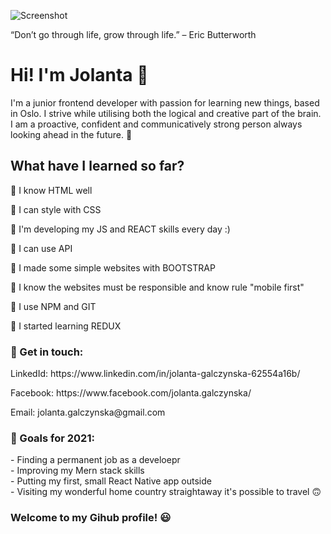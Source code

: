 
![Screenshot](https://user-images.githubusercontent.com/53143114/116747441-328fbc00-a9fe-11eb-8e73-8c21d3814e30.jpg)



“Don’t go through life, grow through life.” – Eric Butterworth


<h1>Hi! I'm Jolanta  &#128075;</h1>

I'm a junior frontend developer with passion for learning new things, based in Oslo. 
I strive while utilising both the logical and creative part of the brain. 
I am a proactive, confident and communicatively strong person always looking ahead in the future. 🚀

<h2>What have I learned so far?</h2>

:small_orange_diamond: I know HTML well

:small_orange_diamond: I can style with CSS

:small_orange_diamond: I'm developing my JS and REACT skills every day :)

:small_orange_diamond: I can use API

:small_orange_diamond: I made some simple websites with BOOTSTRAP

:small_orange_diamond: I know the websites must be responsible and know rule "mobile first"

:small_orange_diamond: I use NPM and GIT

:small_orange_diamond: I started learning REDUX



<h3>📩 Get in touch:</h3>
<p>LinkedId: https://www.linkedin.com/in/jolanta-galczynska-62554a16b/</p>
<p>Facebook: https://www.facebook.com/jolanta.galczynska/</p>
<p>Email: jolanta.galczynska@gmail.com</p>


<h3>💎 Goals for 2021: </h3>
- Finding a permanent job as a develoepr<br>
- Improving my Mern stack skills<br>
- Putting my first, small React Native app outside<br>
- Visiting my wonderful home country straightaway it's possible to travel 🙃<br>




<h3>Welcome to my Gihub profile! 😃<h3>


